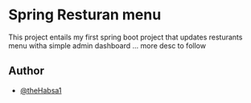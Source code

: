 
# Spring Resturan menu

This project entails my first spring boot project that updates resturants menu witha simple admin dashboard ... more desc to follow


## Author

- [@theHabsa1](https://github.com/theHabesa1)

